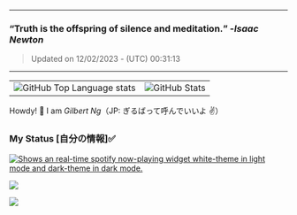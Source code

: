 
---
### **<q>Truth is the offspring of silence and meditation.</q>** -<em>Isaac Newton</em>
> Updated on 12/02/2023 - (UTC) 00:31:13
---

<table><tr><td><picture><source media="(prefers-color-scheme: dark)" srcset="https://github-readme-stats-eniocvy92-ngzhekai.vercel.app/api/top-langs/?username=ngzhekai&layout=compact&theme=material-palenight&bg_color=00000000&hide_border=true&custom_title=Most+Used+Programming+Languages"><source media="(prefers-color-scheme: light)" srcset="https://github-readme-stats-eniocvy92-ngzhekai.vercel.app/api/top-langs/?username=ngzhekai&layout=compact&theme=buefy&hide_border=true&custom_title=Most+Used+Programming+Languages"><img alt="GitHub Top Language stats" src="https://github-readme-stats-eniocvy92-ngzhekai.vercel.app/api/top-langs/?username=ngzhekai&layout=compact&theme=material-palenight&bg_color=00000000&hide_border=true&custom_title=Most+Used+Programming+Languages"></picture></td><td><picture><source media="(prefers-color-scheme: dark)" srcset="https://github-readme-stats-eniocvy92-ngzhekai.vercel.app/api?username=ngzhekai&show_icons=true&count_private=true&theme=material-palenight&bg_color=00000000&hide_border=true&line_height=33&custom_title=Zhe+Kai's+GitHub+Statistics"><source media="(prefers-color-scheme: light)" srcset="https://github-readme-stats-eniocvy92-ngzhekai.vercel.app/api?username=ngzhekai&show_icons=true&count_private=true&theme=buefy&hide_border=true&line_height=33&custom_title=Zhe+Kai's+GitHub+Statistics"><img alt="GitHub Stats" src="https://github-readme-stats-eniocvy92-ngzhekai.vercel.app/api?username=ngzhekai&show_icons=true&count_private=true&theme=material-palenight&bg_color=00000000&hide_border=true&line_height=33&custom_title=Zhe+Kai's+GitHub+Statistics"></picture></td></tr></table>

Howdy! 👋 I am *Gilbert Ng*（JP: ぎるばって呼んでいいよ ✌️）

### My Status [自分の情報]✅

<a href="https://open.spotify.com/user/flxv095c8u53mlz4cjvagkgzl" target="_blank" rel="noopener noreferrer"><picture><source media="(prefers-color-scheme: dark)" srcset="https://spotify-readme-ofldzkxst-ngzhekai.vercel.app/api?rainbow=true"><source media="(prefers-color-scheme: light)" srcset="https://spotify-readme-ofldzkxst-ngzhekai.vercel.app/api?rainbow=true&theme=dark"><img alt="Shows an real-time spotify now-playing widget white-theme in light mode and dark-theme in dark mode." src="https://spotify-readme-ofldzkxst-ngzhekai.vercel.app/api?rainbow=true"></picture></a>

![](https://www.codewars.com/users/Giruba/badges/large)

![](https://www.gif-vif.com/media/Hackerman.gif)

